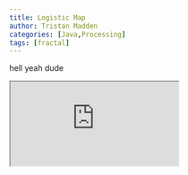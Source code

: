 ```yaml
---
title: Logistic Map
author: Tristan Madden
categories: [Java,Processing]
tags: [fractal]
---
```

hell yeah dude
<!-- ![Desktop View](https://res.cloudinary.com/deiub7j41/image/upload/v1649389439/barnsley_fern_hkv4cc.png) -->
<div class="iframe-wrapper-16-9">
<iframe src="https://www.youtube.com/embed/TnbPVTxKGqg" allowfullscreen></iframe></div>
<!-- <br>
<script src="https://gist.github.com/Trimad/0d3119add27aaf7e1aaeed478e8a4f04.js"></script> -->